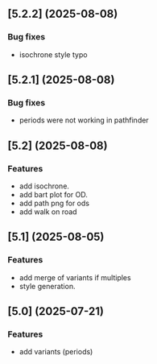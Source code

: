 

## [5.2.2] (2025-08-08)
### Bug fixes
* isochrone style typo

## [5.2.1] (2025-08-08)
### Bug fixes
* periods were not working in pathfinder

## [5.2] (2025-08-08)
### Features
* add isochrone.
* add bart plot for OD.
* add path png for ods
* add walk on road

## [5.1] (2025-08-05) 
### Features
* add merge of variants if multiples 
* style generation.

## [5.0] (2025-07-21)
### Features
* add variants (periods)
